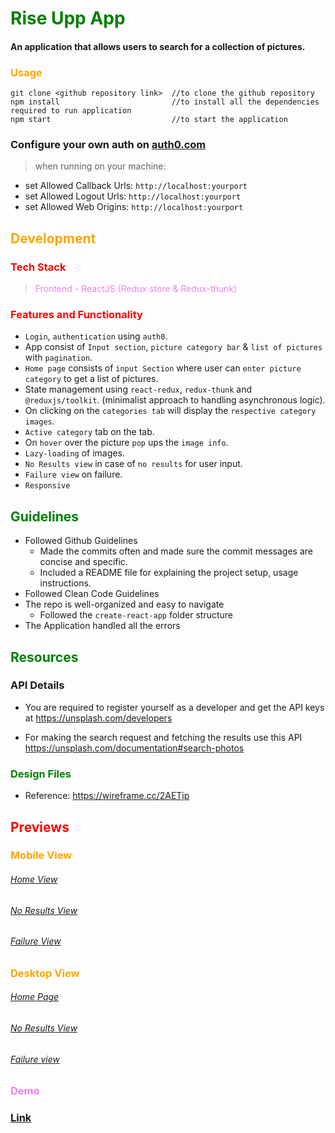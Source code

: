 # <span style="color: green;"> Rise Upp App</span>

#### An application that allows users to search for a collection of pictures.

### <span style="color: orange;"> Usage</span>

```
git clone <github repository link>  //to clone the github repository
npm install                         //to install all the dependencies required to run application
npm start                           //to start the application
```
### Configure your own auth on [auth0.com](https://auth0.com/)

> when running on your machine:
  - set Allowed Callback Urls: `http://localhost:yourport`
  - set Allowed Logout Urls: `http://localhost:yourport`
  - set Allowed Web Origins: `http://localhost:yourport`

## <span style="color: Orange;"> Development</span>

### <span style="color: red;"> Tech Stack</span>

> <span style="color: violet;">Frontend - ReactJS (Redux store & Redux-thunk)</span>

### <span style="color: red;"> Features and Functionality</span>

- `Login`, `authentication` using `auth0`.
- App consist of `Input section`, `picture category bar` & `list of pictures` with `pagination`. 
- `Home page` consists of `input Section` where user can `enter picture category` to get a list of pictures.
- State management using `react-redux`, `redux-thunk` and `@reduxjs/toolkit`. (minimalist approach to handling asynchronous logic).
- On clicking on the `categories tab` will display the `respective category images`.
- `Active category` tab on the tab.
- On `hover` over the picture `pop` ups the `image info`.
- `Lazy-loading` of images.
- `No Results view` in case of `no results` for user input.
- `Failure view` on failure.
- `Responsive`

## <span style="color: Green;"> Guidelines</span>

- Followed Github Guidelines
  - Made the commits often and made sure the commit messages are concise and specific.
  - Included a README file for explaining the project setup, usage instructions.
- Followed Clean Code Guidelines
- The repo is well-organized and easy to navigate
  - Followed the `create-react-app` folder structure
- The Application handled all the errors

## <span style="color: Green;"> Resources </span>

### API Details

- You are required to register yourself as a developer and get the API keys at https://unsplash.com/developers

- For making the search request and fetching the results use this API https://unsplash.com/documentation#search-photos

### <span style="color: Green;"> Design Files </span>

- Reference: https://wireframe.cc/2AETjp

## <span style="color: Red;">Previews</span>

### <span style="color: Orange;"> Mobile View</span>

###### [Home View](https://res.cloudinary.com/dx8csuvrh/image/upload/v1704536303/riseup/Screenshot_421_vfx9hz.png)

###### [No Results View](https://res.cloudinary.com/dx8csuvrh/image/upload/v1704536302/riseup/Screenshot_422_e6msln.png)

###### [Failure View](https://res.cloudinary.com/dx8csuvrh/image/upload/v1704536302/riseup/Screenshot_423_j0dqh3.png)

### <span style="color: Orange;"> Desktop View</span>

###### [Home Page](https://res.cloudinary.com/dx8csuvrh/image/upload/v1704528606/riseup/home-page.png)

###### [No Results View](https://res.cloudinary.com/dx8csuvrh/image/upload/v1704528603/riseup/no-results-view.png)

###### [Failure view](https://res.cloudinary.com/dx8csuvrh/image/upload/v1704528604/riseup/failure-view.png)

### <span style="color: violet;">Demo</span>

### [Link](https://rise-upp-search-app.vercel.app/)
